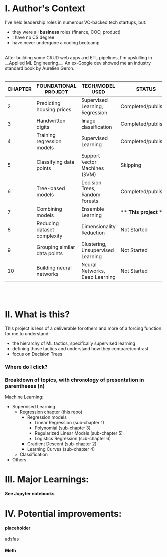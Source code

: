 # I. Author's Context
I've held leadership roles in numerous VC-backed tech startups, but:
  - they were all __business__ roles (finance, COO, product)
  - I have no CS degree
  - have never undergone a coding bootcamp
<br>
After building some CRUD web apps and ETL pipelines, I'm upskilling in __Applied ML Engineering__. An ex-Google dev showed me an industry standard book by Aurelien Geron.

<br>
<br>

| CHAPTER | FOUNDATIONAL PROJECT         | TECH/MODEL USED                   | STATUS              |
|---------|------------------------------|-----------------------------------|---------------------|
| 2       | Predicting housing prices    | Supervised Learning, Regression   | Completed/published |
| 3       | Handwritten digits           | Image classification              | Completed/published |
| 4       | Training regression models   | Supervised Learning               | Completed/published |
| 5       | Classifying data points      | Support Vector Machines (SVM)     | Skipping            |
| 6       | Tree-based models            | Decision Trees, Random Forests    | Completed/published |
| 7       | Combining models             | Ensemble Learning                 | ** **This project** **         |
| 8       | Reducing dataset complexity  | Dimensionality Reduction          | Not Started         |
| 9       | Grouping similar data points | Clustering, Unsupervised Learning | Not Started         |
| 10      | Building neural networks     | Neural Networks, Deep Learning    | Not Started         |
<br>
<br>

# II. What is this?
This project is less of a deliverable for others and more of a forcing function for me to understand:
- the hierarchy of ML tactics, specifically supervised learning
- defining those tactics and understand how they compare/contrast
- focus on Decision Trees

### Where do I click?


### Breakdown of topics, with chronology of presentation in parentheses (n)
Machine Learning:
- Supervised Learning
  - Regression chapter (this repo)
    - Regression models
      - Linear Regression (sub-chapter 1)
      - Polynomial (sub-chapter 3)
      - Regularized Linear Models (sub-chapter 5)
      - Logistics Regression (sub-chapter 6)
    - Gradient Descent (sub-chapter 2)
    - Learning Curves (sub-chapter 4)
  - Classification  
- Others



# III. Major Learnings:
#### See Jupyter notebooks

# IV. Potential improvements:
#### placeholder
adsfas

#### Meth